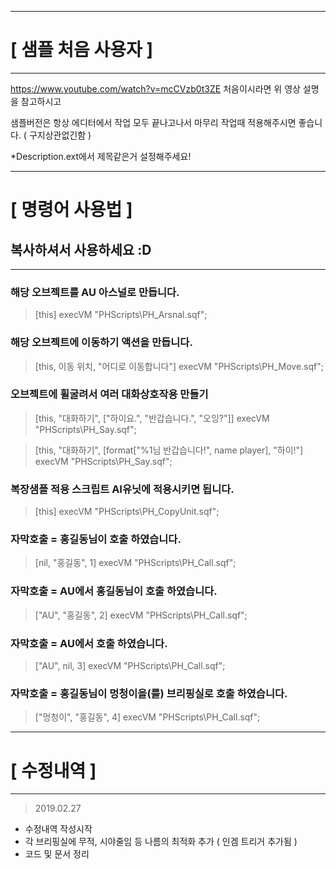 ---------------------------------------------------------------
# [ 샘플 처음 사용자 ]
---------------------------------------------------------------

https://www.youtube.com/watch?v=mcCVzb0t3ZE
처음이시라면 위 영상 설명을 참고하시고

샘플버전은 항상 에디터에서 작업 모두 끝나고나서
마무리 작업때 적용해주시면 좋습니다. ( 구지상관없긴함 )

*Description.ext에서 제목같은거 설정해주세요!

---------------------------------------------------------------
# [ 명령어 사용법 ]
## 복사하셔서 사용하세요 :D
---------------------------------------------------------------

### 해당 오브젝트를 AU 아스널로 만듭니다.
> [this] execVM "PHScripts\PH_Arsnal.sqf";

### 해당 오브젝트에 이동하기 액션을 만듭니다.
> [this, 이동 위치, "어디로 이동합니다"] execVM "PHScripts\PH_Move.sqf";

### 오브젝트에 휠굴려서 여러 대화상호작용 만들기
> [this, "대화하기", ["하이요.", "반갑습니다.", "오잉?"]] execVM "PHScripts\PH_Say.sqf";

> [this, "대화하기", [format["%1님 반갑습니다!", name player], "하이!"] execVM "PHScripts\PH_Say.sqf";

### 복장샘플 적용 스크립트 AI유닛에 적용시키면 됩니다.
> [this] execVM "PHScripts\PH_CopyUnit.sqf";

### 자막호출 = 홍길동님이 호출 하였습니다.
> [nil, "홍길동", 1] execVM "PHScripts\PH_Call.sqf";

### 자막호출 = AU에서 홍길동님이 호출 하였습니다.
> ["AU", "홍길동", 2] execVM "PHScripts\PH_Call.sqf";

### 자막호출 = AU에서 호출 하였습니다.
> ["AU", nil, 3] execVM "PHScripts\PH_Call.sqf";

### 자막호출 = 홍길동님이 멍청이을(를) 브리핑실로 호출 하였습니다.
> ["멍청이", "홍길동", 4] execVM "PHScripts\PH_Call.sqf";


---------------------------------------------------------------
# [ 수정내역 ]
---------------------------------------------------------------
> 2019.02.27
- 수정내역 작성시작
- 각 브리핑실에 무적, 시야줄임 등 나름의 최적화 추가 ( 인겜 트리거 추가됨 )
- 코드 및 문서 정리

